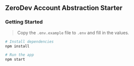 ## ZeroDev Account Abstraction Starter

### Getting Started

> Copy the `.env.example` file to `.env` and fill in the values.

```bash
# Install dependencies
npm install

# Run the app
npm start
```
